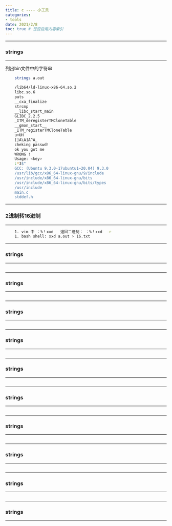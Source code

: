 ```yaml
---
title: c ---- 小工具
categories:
- tools
date: 2021/2/8
toc: true # 是否启用内容索引
---
```


---
### strings 
---
列出bin文件中的字符串
~~~bash
    strings a.out 

    /lib64/ld-linux-x86-64.so.2
    libc.so.6
    puts
    __cxa_finalize
    strcmp
    __libc_start_main
    GLIBC_2.2.5
    _ITM_deregisterTMCloneTable
    __gmon_start__
    _ITM_registerTMCloneTable
    u+UH
    []A\A]A^A_
    cheking passwd!
    ok you got me
    WRONG !
    Usage: <key>
    :*3$"
    GCC: (Ubuntu 9.3.0-17ubuntu1~20.04) 9.3.0
    /usr/lib/gcc/x86_64-linux-gnu/9/include
    /usr/include/x86_64-linux-gnu/bits
    /usr/include/x86_64-linux-gnu/bits/types
    /usr/include
    main.c
    stddef.h
~~~

---
### 2进制转16进制 
---

~~~bash 
    1. vim 中 ：%！xxd   退回二进制： ：%！xxd  -r 
    1. bash shell: xxd a.out > 16.txt
~~~

---
### strings 
---

~~~bash 
~~~
---
### strings 
---

~~~bash 
~~~
---
### strings 
---

~~~bash 
~~~
---
### strings 
---

~~~bash 
~~~
---
### strings 
---

~~~bash 
~~~
---
### strings 
---

~~~bash 
~~~
---
### strings 
---

~~~bash 
~~~
---
### strings 
---

~~~bash 
~~~
---
### strings 
---

~~~bash 
~~~
---
### strings 
---

~~~bash 
~~~









